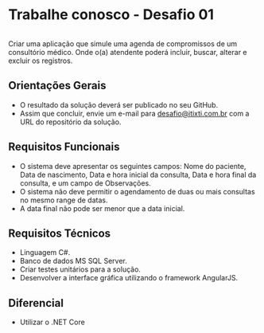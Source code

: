 # Trabalhe conosco - Desafio 01

<p align="center">
  <img alt="" src="http://www.itixti.com.br/images/logo-dark@2x.png" /></p>

Criar uma aplicação que simule uma agenda de compromissos de um consultório médico. Onde o(a) atendente poderá incluir, buscar, alterar e excluir os registros.

## Orientações Gerais
* O resultado da solução deverá ser publicado no seu GitHub.
* Assim que concluir, envie um e-mail para desafio@itixti.com.br com a URL do repositório da solução.

## Requisitos Funcionais
* O sistema deve apresentar os seguintes campos: Nome do paciente, Data de nascimento, Data e hora inicial da consulta, Data e hora final da consulta, e um campo de Observações.
* O sistema não deve permitir o agendamento de duas ou mais consultas no mesmo range de datas.
* A data final não pode ser menor que a data inicial.

## Requisitos Técnicos
* Linguagem C#.
* Banco de dados MS SQL Server.
* Criar testes unitários para a solução.
* Desenvolver a interface gráfica utilizando o framework AngularJS.

## Diferencial
* Utilizar o .NET Core
